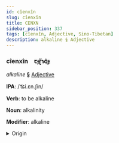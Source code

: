 ```yaml
---
id: cîenxîn
slug: cîenxîn
title: CENXN
sidebar_position: 337
tags: [cîenxîn, Adjective, Sino-Tibetan]
description: alkaline § Adjective
---
```


### cîenxîn&emsp;<span kind="abugida">ꞇɟɽ̃ɿɋ̃ɟ</span>

*alkaline* **§** [Adjective](../../tags/Adjective)

**IPA**: /ˈt͡ɕi.ɛn.ʃin/

**Verb**: to be alkaline

**Noun**: alkalinity

**Modifier**: alkaline

<details>
    <summary>Origin</summary>
    Mandarin 鹼性 jiǎnxìng /tɕjɛn.ɕiŋ/<br/>
    <em>Sino-Tibetan Language Family</em>
</details>